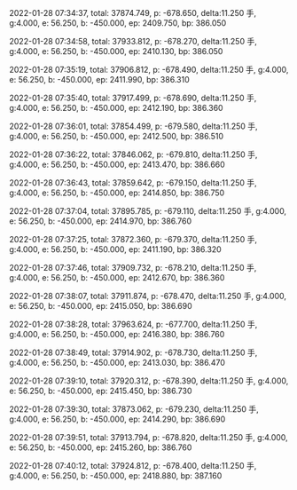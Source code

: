 2022-01-28 07:34:37, total: 37874.749, p: -678.650, delta:11.250 手, g:4.000, e: 56.250, b: -450.000, ep: 2409.750, bp: 386.050

2022-01-28 07:34:58, total: 37933.812, p: -678.270, delta:11.250 手, g:4.000, e: 56.250, b: -450.000, ep: 2410.130, bp: 386.050

2022-01-28 07:35:19, total: 37906.812, p: -678.490, delta:11.250 手, g:4.000, e: 56.250, b: -450.000, ep: 2411.990, bp: 386.310

2022-01-28 07:35:40, total: 37917.499, p: -678.690, delta:11.250 手, g:4.000, e: 56.250, b: -450.000, ep: 2412.190, bp: 386.360

2022-01-28 07:36:01, total: 37854.499, p: -679.580, delta:11.250 手, g:4.000, e: 56.250, b: -450.000, ep: 2412.500, bp: 386.510

2022-01-28 07:36:22, total: 37846.062, p: -679.810, delta:11.250 手, g:4.000, e: 56.250, b: -450.000, ep: 2413.470, bp: 386.660

2022-01-28 07:36:43, total: 37859.642, p: -679.150, delta:11.250 手, g:4.000, e: 56.250, b: -450.000, ep: 2414.850, bp: 386.750

2022-01-28 07:37:04, total: 37895.785, p: -679.110, delta:11.250 手, g:4.000, e: 56.250, b: -450.000, ep: 2414.970, bp: 386.760

2022-01-28 07:37:25, total: 37872.360, p: -679.370, delta:11.250 手, g:4.000, e: 56.250, b: -450.000, ep: 2411.190, bp: 386.320

2022-01-28 07:37:46, total: 37909.732, p: -678.210, delta:11.250 手, g:4.000, e: 56.250, b: -450.000, ep: 2412.670, bp: 386.360

2022-01-28 07:38:07, total: 37911.874, p: -678.470, delta:11.250 手, g:4.000, e: 56.250, b: -450.000, ep: 2415.050, bp: 386.690

2022-01-28 07:38:28, total: 37963.624, p: -677.700, delta:11.250 手, g:4.000, e: 56.250, b: -450.000, ep: 2416.380, bp: 386.760

2022-01-28 07:38:49, total: 37914.902, p: -678.730, delta:11.250 手, g:4.000, e: 56.250, b: -450.000, ep: 2413.030, bp: 386.470

2022-01-28 07:39:10, total: 37920.312, p: -678.390, delta:11.250 手, g:4.000, e: 56.250, b: -450.000, ep: 2415.450, bp: 386.730

2022-01-28 07:39:30, total: 37873.062, p: -679.230, delta:11.250 手, g:4.000, e: 56.250, b: -450.000, ep: 2414.290, bp: 386.690

2022-01-28 07:39:51, total: 37913.794, p: -678.820, delta:11.250 手, g:4.000, e: 56.250, b: -450.000, ep: 2415.260, bp: 386.760

2022-01-28 07:40:12, total: 37924.812, p: -678.400, delta:11.250 手, g:4.000, e: 56.250, b: -450.000, ep: 2418.880, bp: 387.160
